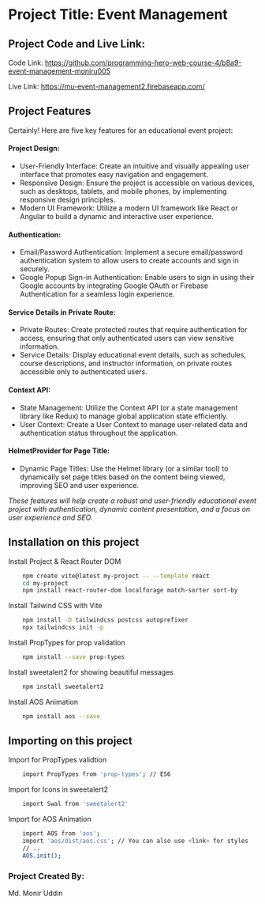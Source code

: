 
# Project Title: Event Management



## Project Code and Live Link:

Code Link: https://github.com/programming-hero-web-course-4/b8a9-event-management-moniru005

Live Link: https://mu-event-management2.firebaseapp.com/
## Project Features

Certainly! Here are five key features for an educational event project:

#### Project Design: 
- User-Friendly Interface: Create an intuitive and visually appealing user interface that promotes easy navigation and engagement.
- Responsive Design: Ensure the project is accessible on various devices, such as desktops, tablets, and mobile phones, by implementing responsive design principles.
- Modern UI Framework: Utilize a modern UI framework like React or Angular to build a dynamic and interactive user experience.
  

#### Authentication:
- Email/Password Authentication: Implement a secure email/password authentication system to allow users to create accounts and sign in securely.
- Google Popup Sign-in Authentication: Enable users to sign in using their Google accounts by integrating Google OAuth or Firebase Authentication for a seamless login experience.

#### Service Details in Private Route:
- Private Routes: Create protected routes that require authentication for access, ensuring that only authenticated users can view sensitive information.
- Service Details: Display educational event details, such as schedules, course descriptions, and instructor information, on private routes accessible only to authenticated users.

#### Context API:
- State Management: Utilize the Context API (or a state management library like Redux) to manage global application state efficiently.
- User Context: Create a User Context to manage user-related data and authentication status throughout the application.

#### HelmetProvider for Page Title:
- Dynamic Page Titles: Use the Helmet library (or a similar tool) to dynamically set page titles based on the content being viewed, improving SEO and user experience.


*These features will help create a robust and user-friendly educational event project with authentication, dynamic content presentation, and a focus on user experience and SEO.*



## Installation on this project

Install Project & React Router DOM
```bash
    npm create vite@latest my-project -- --template react
    cd my-project
    npm install react-router-dom localforage match-sorter sort-by
````
Install Tailwind CSS with Vite
```bash
    npm install -D tailwindcss postcss autoprefixer
    npx tailwindcss init -p
```
Install PropTypes for prop validation
```bash
    npm install --save prop-types
```
Install sweetalert2 for showing beautiful messages
```bash
    npm install sweetalert2
```
Install AOS Animation
```bash
    npm install aos --save
```

## Importing on this project

Import for PropTypes validtion
```bash
    import PropTypes from 'prop-types'; // ES6
```
Import for Icons in sweetalert2
```bash
    import Swal from 'sweetalert2'
```
Import for AOS Animation
```bash
    import AOS from 'aos';
    import 'aos/dist/aos.css'; // You can also use <link> for styles
    // ..
    AOS.init();
```




### Project Created By:
Md. Monir Uddin

